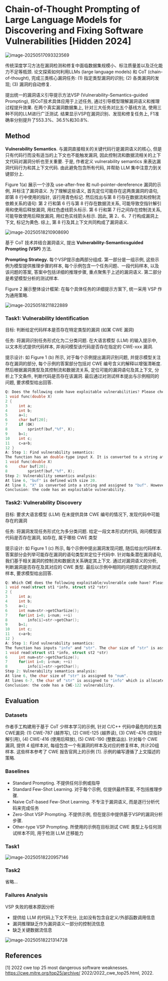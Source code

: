 # Chain-of-Thought Prompting of Large Language Models for Discovering and Fixing Software Vulnerabilities [Hidden 2024]

![image-20250517093323569](assets/image-20250517093323569.png)

传统深度学习方法在漏洞检测和修复中面临数据集规模小、标注质量差以及泛化能力不足等瓶颈. 论文探索如何利用LLMs (large language models) 和 CoT (chain-of-thought), 完成三类核心漏洞任务: (1) 指定类型漏洞的识别; (2) 各类漏洞的发现; (3) 漏洞的自动修复. 

提出统一的漏洞语义引导提示方法VSP (Vulnerability-Semantics-guided Prompting), 将CoT技术具体应用于上述任务, 通过引导模型理解漏洞语义和推理过程提升效果. 在两个真实漏洞数据集上, 针对三大任务对比五个基线方法, 使用三种不同的LLM进行广泛测试. 结果显示VSP在漏洞识别、发现和修复任务上, F1准确率分别提升了553.3%、36.5%和30.8%. 



## Method

**Vulnerability Semantics**. 与漏洞直接相关的关键代码行是漏洞语义的核心, 但是只有代码行而没有适当的上下文也不能触发漏洞, 因此控制流和数据流相关的上下文代码对漏洞分析也至关重要. 于是, 作者定义 vulnerability semantics 来表达漏洞代码行为和其上下文代码. 由此避免包含所有代码, 并帮助 LLM 集中注意力到关键部分上. 

Figure 1(a) 展示一个涉及 use-after-free 和 null-pointer-dereference 漏洞的示例, 并标注了漏洞语义. 为了理解这些语义, 首先定位可能存在这两类漏洞的语句, 即第 8 行中使用的指针, 该行用青色标记. 然后找出与第 8 行存在数据流和控制流依赖关系的语句: 第 2 行和第 6 行与第 8 行存在数据流关系, 可能导致空指针解引用和使用后释放漏洞, 用红色虚线箭头标示. 第 6 行和第 7 行之间存在控制流关系, 可能导致使用后释放漏洞, 用红色实线箭头标示. 因此, 第 2、6、7 行构成漏洞上下文, 标记为黄色. 综上, 第 8 行及其上下文共同构成了漏洞语义. 

![image-20250518210908690](assets/image-20250518210908690.png)

基于 CoT 技术并结合漏洞语义, 提出 **Vulnerability-Semanticsguided Prompting (VSP)** 方法. 

**Prompting Strategy.** 每个VSP提示由两部分组成. 第一部分是一组示例, 这些示例为模型提供推理步骤的样本, 每个示例包含一个任务问题、一段代码样本, 以及该问题的答案, 答案中包括详细的推理步骤, 重点聚焦于上述的漏洞语义. 第二部分是希望模型分析的测试样本. 

Figure 2 展示整体设计框架: 在每个具体任务的详细提示方案下, 统一采用 VSP 作为通用策略. 

![image-20250518211822889](assets/image-20250518211822889.png)

### Task1: Vulnerability Identification

目标: 判断给定代码样本是否存在特定类型的漏洞 (如某 CWE 漏洞)

任务: 将漏洞识别任务形式化为二分类问题. 在大语言模型 (LLM) 的输入提示中, 以文本形式提供代码样本, 并询问模型该代码是否存在指定的 CWE-xxx 漏洞.

提示设计: 如 Figure 1 (b) 所示, 对于每个示例提出漏洞识别问题, 并提示模型关注存在漏洞的部分, 每个示例的答案部分包括对 CWE 编号含义的解释以增强清晰度. 然后根据漏洞类型及其控制流和数据流关系, 定位可能的漏洞语句及其上下文, 分析上下文条件, 判断代码是否存在该漏洞. 最后通过对测试样本提出与示例相同的问题, 要求模型给出回答. 

```c
Q: Does the following code have exploitable vulnerabilities? Please check whether the inputs can be maliciously used for crashing the program.
1 void func(double X)
2 {
3     int a;
4     int b;
5     a=1;
6     char buf[20];
7     if (OK)
8         sprintf(buf,"%f", X);
9     b=1;
10    int c;
11    c=a+b;
12 }
A: Step 1: Find vulnerability semantics:
The function has an double-type input X. It is converted to a string at line 8 and the string is assigned to "buf", which is defined at line 6. Therefore, the vulnerability semantics is:
1 void func(double X)
6     char buf[20];
8         sprintf(buf,"%f", X);
Step 2: Vulnerability semantics analysis:
At line 6, "buf" is defined with size 20.
At line 8, "X" is converted into a string and assigned to "buf". However, it is possible that the converted string is longer than 20, which may cause a stack-based buffer overflow (CWE-121) vulnerability.
Conclusion: the code has an exploitable vulnerability.
```



### Task2: Vulnerability Discovery

目标: 要求大语言模型 (LLM) 在未提供具体 CWE 编号的情况下, 发现代码中可能存在的漏洞

任务: 将漏洞发现任务形式化为多分类问题. 给定一段文本形式的代码, 询问模型该代码是否存在漏洞, 如存在, 属于哪些 CWE 类型

提示设计: 如 Figure 1 (c) 所示, 每个示例中提出漏洞发现问题, 随后给出代码样本. 答案部分会列举可能存在漏洞的语句类型并定位于代码中. 针对每条潜在漏洞语句, 我们基于相关漏洞的控制流和数据流关系确定其上下文. 通过对漏洞语义的分析, 判断漏洞是否存在及其对应的 CWE 类型. 最后以示例中相同的问题形式提供测试样本, 要求模型给出回答. 

```c
Q: Which CWE does the following exploitable/vulnerable code have? Please classify it into one of the following CWEs: CWE-121 stack-based buffer overflow, CWE-122 heap-based buffer overflow, CWE-190 integer overflow, CWE-415 double free, CWE-416 use after free.
1 void read(struct st1 *info, struct st2 *str)
2 {
3     int a;
4     int b;
5     a=1;
6     int num=str->getCharSize();
7     for(int i=0; i<num; ++i)
8         info[i]=str->getChar();
9     b=1;
10    int c;
11    c=a+b;
12 }
A: Step 1: Find vulnerability semantics:
The function has inputs "info" and "str". The char size of "str" is assigned to "num" at line 6. At lines 6-7, the char of "str" is assigned to "info" with size "num". Therefore, the vulnerability semantics is:
1 void read(struct st1 *info, struct st2 *str)
6     int num=str->getCharSize();
7     for(int i=0; i<num; ++i)
8         info[i]=str->getChar();
Step 2: Vulnerability semantics analysis:
At line 6, the char size of "str" is assigned to "num".
At lines 6-7, the char of "str" is assigned to "info" which is allocated outside the function. The assignment size is "num". However, the size of "info" may be less than "num", causing a heap-based buffer overflow (CWE-122).
Conclusion: the code has a CWE-122 vulnerability.
```



## Evaluation

### Datasets

作者手工构建用于基于 CoT 少样本学习的示例, 针对 C/C++ 代码中最危险的五类CWE漏洞: (1) CWE-787 (越界写), (2) CWE-125 (越界读), (3) CWE-476 (空指针解引用), (4) CWE-416 (使用后释放), (5) CWE-190 (整数溢出). 针对每个 CWE 漏洞, 提供 4 组样本对, 每组包含一个有漏洞的样本及对应的修复样本, 共计20组样本. 这些样本参考了 CWE 报告官网上的示例 [1]. 示例的编写遵循了上文描述的策略. 



### Baselines

+ Standard Prompting. 不提供任何示例或指导
+ Standard Few-Shot Learning. 对于每个示例, 仅提供最终答案, 不包括推理步骤. 
+ Naive CoT-based Few-Shot Learning. 不专注于漏洞语义, 而是逐行分析代码来完成任务
+ Zero-Shot VSP Prompting. 不提供示例, 但在提示中提供基于VSP的漏洞分析步骤. 
+ Other-type VSP Prompting. 所使用的示例在目标测试 CWE 类型上与任何测试样本不同, 用于检测 LLM 迁移能力



### Task1

![image-20250518220957146](assets/image-20250518220957146.png)

### Task2

省略...



### Failures Analysis

VSP 失败的根本原因分析

+ 提供给 LLM 的代码上下文不充分, 比如没有包含自定义/外部函数调用信息
+ 漏洞推理缺乏作为漏洞语义一部分的控制流信息
+ 缺乏关键数据流信息

![image-20250518221314728](assets/image-20250518221314728.png)





## References

[1] 2022 cwe top 25 most dangerous software weaknesses. https://cwe.mitre.org/top25/archive/ 2022/2022_cwe_top25.html, 2022.
